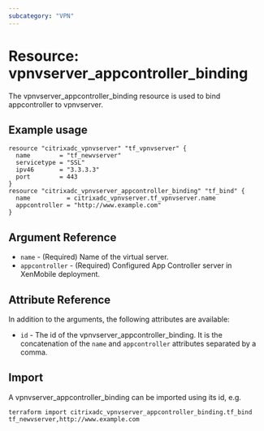 ```yaml
---
subcategory: "VPN"
---
```


# Resource: vpnvserver_appcontroller_binding

The vpnvserver_appcontroller_binding resource is used to bind appcontroller to vpnvserver.


## Example usage

```hcl
resource "citrixadc_vpnvserver" "tf_vpnvserver" {
  name        = "tf_newvserver"
  servicetype = "SSL"
  ipv46       = "3.3.3.3"
  port        = 443
}
resource "citrixadc_vpnvserver_appcontroller_binding" "tf_bind" {
  name          = citrixadc_vpnvserver.tf_vpnvserver.name
  appcontroller = "http://www.example.com"
}
```


## Argument Reference

* `name` - (Required) Name of the virtual server.
* `appcontroller` - (Required) Configured App Controller server in XenMobile deployment.


## Attribute Reference

In addition to the arguments, the following attributes are available:

* `id` - The id of the vpnvserver_appcontroller_binding. It is the concatenation of the `name` and `appcontroller` attributes separated by a comma.


## Import

A vpnvserver_appcontroller_binding can be imported using its id, e.g.

```shell
terraform import citrixadc_vpnvserver_appcontroller_binding.tf_bind tf_newvserver,http://www.example.com
```
